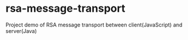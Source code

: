 # rsa-message-transport
Project demo of RSA message transport between client(JavaScript) and server(Java)
